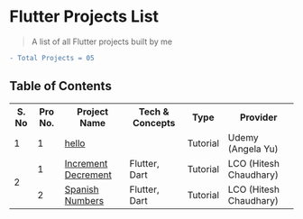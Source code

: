 # Flutter Projects List
> A list of all Flutter projects built by me

```diff
- Total Projects = 05
```
## Table of Contents

<table>
<!-- Table heading starts -->
  <tr>
    <th>S. No</th>
    <th>Pro No.</th>
    <th>Project Name</th>
    <th>Tech & Concepts</th>
    <th>Type</th>
    <th>Provider</th>
  </tr>
<!-- table body starts -->



<!-- by Udemy(Angela Yu) -->
  <tr>    
    <td>1</td>
    <td>1</td>
    <td>
        <a href="">hello</a>
    </td>
    <td></td>
    <td>Tutorial</td>
    <td>Udemy (Angela Yu)</td>
  </tr>



<!-- by LCO (Hitesh Chaudhary) -->  
  <tr>    
    <td rowspan=4>2</td>
    <td>1</td>
    <td>
        <a href="https://github.com/Rahullkumr/Flutter-Projects/tree/main/1Incremnt_decremnt">Increment Decrement</a>
    </td>
    <td>Flutter, Dart</td>
    <td>Tutorial</td>
    <td>LCO (Hitesh Chaudhary)</td>
  </tr>

  <tr>
    <td>2</td>
    <td>
        <a href="https://github.com/Rahullkumr/Flutter-Projects/tree/main/2Spanish_Nos">Spanish Numbers</a>
    </td>
    <td>Flutter, Dart</td>
    <td>Tutorial</td>
    <td>LCO (Hitesh Chaudhary)</td>
  </tr>